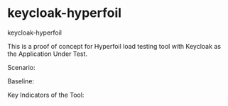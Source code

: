 # keycloak-hyperfoil
keycloak-hyperfoil

This is a proof of concept for Hyperfoil load testing tool with Keycloak as the Application Under Test.

Scenario:

Baseline:

Key Indicators of the Tool:
